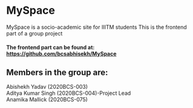 # MySpace
 MySpace is a socio-academic site for IIITM students
 This is the frontend part of a group project
 #### The frontend part can be found at: https://github.com/bcsabhisekh/MySpace
 
  ## Members in the group are:
  
   Abishekh Yadav (2020BCS-003)       
   Aditya Kumar Singh (2020BCS-004)-Project Lead  
   Anamika Mallick (2020BCS-075)        
   
